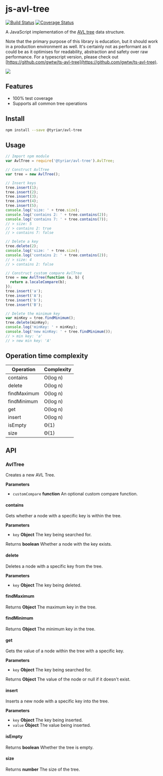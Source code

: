 # js-avl-tree

[![Build Status](https://travis-ci.org/gwtw/js-avl-tree.svg?branch=master)](http://travis-ci.org/gwtw/js-avl-tree)
[![Coverage Status](https://coveralls.io/repos/github/gwtw/js-avl-tree/badge.svg?branch=master)](https://coveralls.io/github/gwtw/js-avl-tree?branch=master)

A JavaScript implementation of the [AVL tree](http://www.growingwiththeweb.com/data-structures/avl-tree/overview/) data structure.

Note that the primary purpose of this library is education, but it should work in a production environment as well. It's certainly not as performant as it could be as it optimises for readability, abstraction and safety over raw performance.
For a typescript version, please check out [https://github.com/gwtw/ts-avl-tree](https://github.com/gwtw/ts-avl-tree).

![](http://www.growingwiththeweb.com/images/data-structures/avl-tree/avl-tree.svg)

## Features

- 100% test coverage
- Supports all common tree operations

## Install

```bash
npm install --save @tyriar/avl-tree
```

## Usage

```javascript
// Import npm module
var AvlTree = require('@tyriar/avl-tree').AvlTree;

// Construct AvlTree
var tree = new AvlTree();

// Insert keys
tree.insert(1);
tree.insert(2);
tree.insert(3);
tree.insert(4);
tree.insert(5);
console.log('size: ' + tree.size);
console.log('contains 2: ' + tree.contains(2));
console.log('contains 7: ' + tree.contains(7));
// > size: 5
// > contains 2: true
// > contains 7: false

// Delete a key
tree.delete(2);
console.log('size: ' + tree.size);
console.log('contains 2: ' + tree.contains(2));
// > size: 4
// > contains 2: false

// Construct custom compare AvlTree
tree = new AvlTree(function (a, b) {
  return a.localeCompare(b);
});
tree.insert('a');
tree.insert('A');
tree.insert('b');
tree.insert('B');

// Delete the minimum key
var minKey = tree.findMinimum();
tree.delete(minKey);
console.log('minKey: ' + minKey);
console.log('new minKey: ' + tree.findMinimum());
// > min key: 'a'
// > new min key: 'A'
```

## Operation time complexity

| Operation   | Complexity |
| ----------- | ---------- |
| contains    | O(log n)   |
| delete      | O(log n)   |
| findMaximum | O(log n)   |
| findMinimum | O(log n)   |
| get         | O(log n)   |
| insert      | O(log n)   |
| isEmpty     | Θ(1)       |
| size        | Θ(1)       |

## API

### AvlTree

Creates a new AVL Tree.

**Parameters**

-   `customCompare` **function** An optional custom compare function.

#### contains

Gets whether a node with a specific key is within the tree.

**Parameters**

-   `key` **Object** The key being searched for.

Returns **boolean** Whether a node with the key exists.

#### delete

Deletes a node with a specific key from the tree.

**Parameters**

-   `key` **Object** The key being deleted.

#### findMaximum

Returns **Object** The maximum key in the tree.

#### findMinimum

Returns **Object** The minimum key in the tree.

#### get

Gets the value of a node within the tree with a specific key.

**Parameters**

-   `key` **Object** The key being searched for.

Returns **Object** The value of the node or null if it doesn't exist.

#### insert

Inserts a new node with a specific key into the tree.

**Parameters**

-   `key` **Object** The key being inserted.
-   `value` **Object** The value being inserted.

#### isEmpty

Returns **boolean** Whether the tree is empty.

#### size

Returns **number** The size of the tree.
